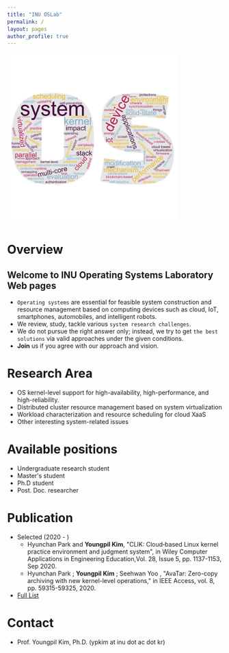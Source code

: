 ```yaml
---
title: "INU OSLab"
permalink: /
layout: pages
author_profile: true
---
```


<img src="assets/images/oslab_wordcloud.jpg" alt="OSLab" width="400"/>

# Overview
## Welcome to INU Operating Systems Laboratory Web pages

- `Operating systems` are essential for feasible system construction and resource management based on computing devices such as cloud, IoT, smartphones, automobiles, and intelligent robots.
- We review, study, tackle various `system research challenges`.
- We do not pursue the right answer only; instead, we try to get `the best solutions` via valid approaches under the given conditions.
- **Join** us if you agree with our approach and vision.

# Research Area

- OS kernel-level support for high-availability, high-performance, and high-reliability.
- Distributed cluster resource management based on system virtualization
- Workload characterization and resource scheduling for cloud XaaS
- Other interesting system-related issues

# Available positions

- Undergraduate research student
- Master's student
- Ph.D student
- Post. Doc. researcher

# Publication

- Selected (2020 - )
  - Hyunchan Park and **Youngpil Kim**, "CLIK: Cloud‐based Linux kernel practice environment and judgment system", in Wiley Computer Applications in Engineering Education,Vol. 28, Issue 5, pp. 1137-1153, Sep 2020.
  - Hyunchan Park ; **Youngpil Kim** ; Seehwan Yoo , "AvaTar: Zero-copy archiving with new kernel-level operations," in IEEE Access, vol. 8, pp. 59315-59325, 2020.   
- [Full List](https://scholar.google.co.kr/citations?user=mLzIIj0AAAAJ&hl=ko)

# Contact

- Prof. Youngpil Kim, Ph.D. (ypkim at inu dot ac dot kr)
